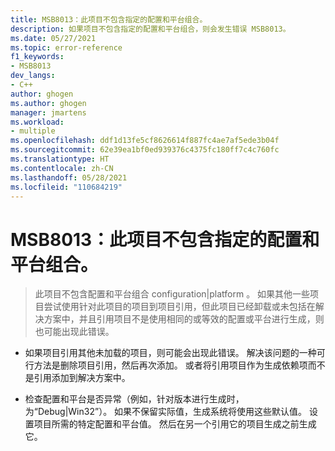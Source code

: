 ```yaml
---
title: MSB8013：此项目不包含指定的配置和平台组合。
description: 如果项目不包含指定的配置和平台组合，则会发生错误 MSB8013。
ms.date: 05/27/2021
ms.topic: error-reference
f1_keywords:
- MSB8013
dev_langs:
- C++
author: ghogen
ms.author: ghogen
manager: jmartens
ms.workload:
- multiple
ms.openlocfilehash: ddf1d13fe5cf8626614f887fc4ae7af5ede3b04f
ms.sourcegitcommit: 62e39ea1bf0ed939376c4375fc180ff7c4c760fc
ms.translationtype: HT
ms.contentlocale: zh-CN
ms.lasthandoff: 05/28/2021
ms.locfileid: "110684219"
---
```

# <a name="msb8013-this-project-doesnt-contain-the-configuration-and-platform-combination-specified"></a>MSB8013：此项目不包含指定的配置和平台组合。

> 此项目不包含配置和平台组合 configuration&vert;platform 。 如果其他一些项目尝试使用针对此项目的项目到项目引用，但此项目已经卸载或未包括在解决方案中，并且引用项目不是使用相同的或等效的配置或平台进行生成，则也可能出现此错误。

- 如果项目引用其他未加载的项目，则可能会出现此错误。 解决该问题的一种可行方法是删除项目引用，然后再次添加。 或者将引用项目作为生成依赖项而不是引用添加到解决方案中。

- 检查配置和平台是否异常（例如，针对版本进行生成时，为“Debug|Win32”）。 如果不保留实际值，生成系统将使用这些默认值。 设置项目所需的特定配置和平台值。 然后在另一个引用它的项目生成之前生成它。
